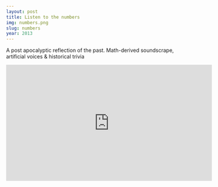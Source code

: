 ```yaml
---
layout: post
title: Listen to the numbers
img: numbers.png
slug: numbers
year: 2013
---
```


A post apocalyptic reflection of the past. Math-derived soundscrape, artificial voices & historical trivia

<iframe width="560" height="315" src="https://www.youtube.com/embed/7_XkNg0XYV4" frameborder="0" allow="accelerometer; autoplay; encrypted-media; gyroscope; picture-in-picture" allowfullscreen></iframe>
